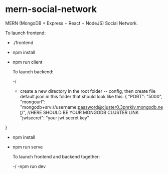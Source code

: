 # mern-social-network
MERN (MongoDB + Express + React + NodeJS) Social Network.

To launch frontend: 

- ./frontend
- npm install
- npm run client

  To launch backend:

  -/
  - create a new directory in the root folder -- config, then create file default.json in this folder that should look like this:
{
  "PORT": "5000",
  "mongourl": "mongodb+srv://username:password@cluster0.3pnrkiv.mongodb.net/",   //HERE SHOULD BE YOUR MONGODB CLUSTER LINK
  "jwtsecret": "your jwt secret key"

}
- npm install
- npm run serve

  To launch frontend and backend together:

  -/
  -npm run dev
